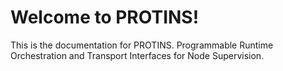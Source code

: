 # Welcome to PROTINS!

This is the documentation for PROTINS. Programmable Runtime Orchestration and Transport Interfaces for Node Supervision.
